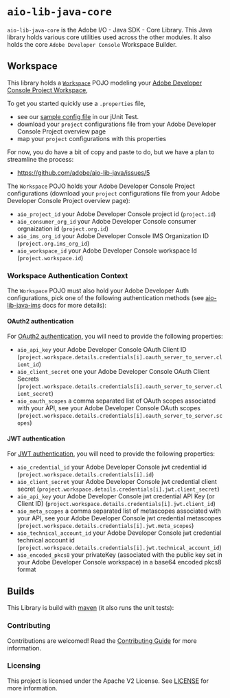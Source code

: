 # `aio-lib-java-core`

`aio-lib-java-core` is the Adobe I/O  - Java SDK - Core Library. 
This Java library holds various core utilities used across the other modules.
It also holds the core `Adobe Developer Console` Workspace Builder.

## Workspace

This library holds a [`Workspace`](./src/main/java/com/adobe/aio/workspace/Workspace.java) POJO modeling
your [Adobe Developer Console Project Workspace](https://www.adobe.io/apis/experienceplatform/console/docs.html#!AdobeDocs/adobeio-console/master/projects.md),

To get you started quickly use a `.properties` file,
* see our [sample config file](./src/test/resources/workspace.properties) in our jUnit Test.
* download your `project` configurations file from your Adobe Developer Console Project overview page
* map your `project` configurations with this properties

For now, you do have a bit of copy and paste to do, but we have a plan to streamline the process:
* https://github.com/adobe/aio-lib-java/issues/5

The `Workspace` POJO holds your Adobe Developer Console Project configurations
  (download your `project` configurations file from your Adobe Developer Console Project overview page):
* `aio_project_id`  your Adobe Developer Console project id (`project.id`)
* `aio_consumer_org_id`  your Adobe Developer Console consumer orgnaization id (`project.org.id`)
* `aio_ims_org_id` your Adobe Developer Console IMS Organization ID (`project.org.ims_org_id`)
* `aio_workspace_id` your Adobe Developer Console workspace Id (`project.workspace.id`)

### Workspace Authentication Context
The `Workspace` POJO must also hold your Adobe Developer Auth configurations, pick one of the following authentication methods (see [aio-lib-java-ims](../ims/README.md) docs for more details):

#### OAuth2 authentication
For [OAuth2 authentication](https://developer.adobe.com/developer-console/docs/guides/authentication/ServerToServerAuthentication/#oauth-server-to-server-credential), you will need to provide the following properties:
* `aio_api_key` your Adobe Developer Console OAuth Client ID (`project.workspace.details.credentials[i].oauth_server_to_server.client_id`)
* `aio_client_secret` one your Adobe Developer Console OAuth Client Secrets (`project.workspace.details.credentials[i].oauth_server_to_server.client_secret`)
* `aio_oauth_scopes` a comma separated list of OAuth scopes associated with your API, see your Adobe Developer Console OAuth scopes (`project.workspace.details.credentials[i].oauth_server_to_server.scopes`)

#### JWT authentication
For [JWT authentication](https://developer.adobe.com/developer-console/docs/guides/authentication/ServerToServerAuthentication/#service-account-jwt-credential-deprecated), you will need to provide the following properties:
* `aio_credential_id` your Adobe Developer Console jwt credential id (`project.workspace.details.credentials[i].id`)
* `aio_client_secret` your Adobe Developer Console jwt credential client secret (`project.workspace.details.credentials[i].jwt.client_secret`)
* `aio_api_key` your Adobe Developer Console jwt credential API Key (or Client ID) (`project.workspace.details.credentials[i].jwt.client_id`)
* `aio_meta_scopes` a comma separated list of metascopes associated with your API, see your Adobe Developer Console jwt credential metascopes (`project.workspace.details.credentials[i].jwt.meta_scopes`)
* `aio_technical_account_id` your Adobe Developer Console jwt credential technical account id (`project.workspace.details.credentials[i].jwt.technical_account_id`)
* `aio_encoded_pkcs8` your privateKey (associated with the public key set in your Adobe Developer Console workspace) in a base64 encoded pkcs8 format



## Builds

This Library is build with [maven](https://maven.apache.org/) (it also runs the unit tests):

### Contributing

Contributions are welcomed! Read the [Contributing Guide](../.github/CONTRIBUTING.md) for more information.

### Licensing

This project is licensed under the Apache V2 License. See [LICENSE](../LICENSE.md) for more information.
  

  
